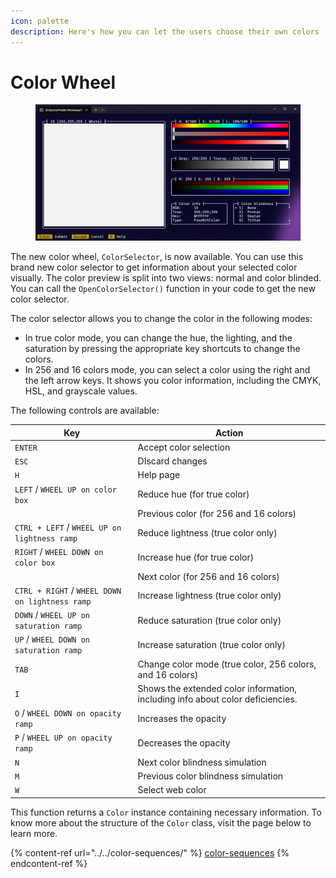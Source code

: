 ```yaml
---
icon: palette
description: Here's how you can let the users choose their own colors
---
```


# Color Wheel

<figure><img src="../../../.gitbook/assets/image (5) (1) (1) (1) (1).png" alt=""><figcaption></figcaption></figure>

The new color wheel, `ColorSelector`, is now available. You can use this brand new color selector to get information about your selected color visually. The color preview is split into two views: normal and color blinded. You can call the `OpenColorSelector()` function in your code to get the new color selector.

The color selector allows you to change the color in the following modes:

* In true color mode, you can change the hue, the lighting, and the saturation by pressing the appropriate key shortcuts to change the colors.
* In 256 and 16 colors mode, you can select a color using the right and the left arrow keys. It shows you color information, including the CMYK, HSL, and grayscale values.

The following controls are available:

| Key                                             | Action                                                                         |
| ----------------------------------------------- | ------------------------------------------------------------------------------ |
| `ENTER`                                         | Accept color selection                                                         |
| `ESC`                                           | DIscard changes                                                                |
| `H`                                             | Help page                                                                      |
| `LEFT` / `WHEEL UP on color box`                | Reduce hue (for true color)                                                    |
|                                                 | Previous color (for 256 and 16 colors)                                         |
| `CTRL + LEFT` / `WHEEL UP on lightness ramp`    | Reduce lightness (true color only)                                             |
| `RIGHT` / `WHEEL DOWN on color box`             | Increase hue (for true color)                                                  |
|                                                 | Next color (for 256 and 16 colors)                                             |
| `CTRL + RIGHT` / `WHEEL DOWN on lightness ramp` | Increase lightness (true color only)                                           |
| `DOWN` / `WHEEL UP on saturation ramp`          | Reduce saturation (true color only)                                            |
| `UP` / `WHEEL DOWN on saturation ramp`          | Increase saturation (true color only)                                          |
| `TAB`                                           | Change color mode (true color, 256 colors, and 16 colors)                      |
| `I`                                             | Shows the extended color information, including info about color deficiencies. |
| `O` / `WHEEL DOWN on opacity ramp`              | Increases the opacity                                                          |
| `P` / `WHEEL UP on opacity ramp`                | Decreases the opacity                                                          |
| `N`                                             | Next color blindness simulation                                                |
| `M`                                             | Previous color blindness simulation                                            |
| `W`                                             | Select web color                                                               |

This function returns a `Color` instance containing necessary information. To know more about the structure of the `Color` class, visit the page below to learn more.

{% content-ref url="../../color-sequences/" %}
[color-sequences](../../color-sequences/)
{% endcontent-ref %}
